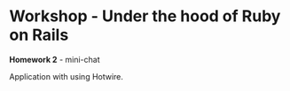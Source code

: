 # Workshop - Under the hood of Ruby on Rails

**Homework 2** - mini-chat

Application with using Hotwire.
